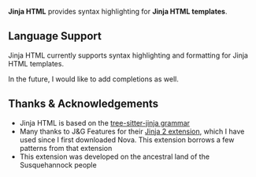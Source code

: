 <!--
👋 Hello! As Nova users browse the extensions library, a good README can help them understand what your extension does, how it works, and what setup or configuration it may require.

Not every extension will need every item described below. Use your best judgement when deciding which parts to keep to provide the best experience for your new users.

💡 Quick Tip! As you edit this README template, you can preview your changes by selecting **Extensions → Activate Project as Extension**, opening the Extension Library, and selecting "Jinja HTML" in the sidebar.

Let's get started!
-->

<!--
🎈 Include a brief description of the features your syntax extension provides. For example:
-->

**Jinja HTML** provides syntax highlighting for **Jinja HTML templates**.

<!--
🎈 It can also be helpful to include a screenshot or GIF showing your extension in action:
-->

<!-- ![](https://nova.app/images/en/dark/editor.png) -->

## Language Support

<!--
🎈 Whether your extension covers the entirety of a language's syntax or a subset, it can be helpful to describe that for users:
-->

Jinja HTML currently supports syntax highlighting and formatting for Jinja HTML templates.

In the future, I would like to add completions as well.

## Thanks & Acknowledgements

- Jinja HTML is based on the [tree-sitter-jinja grammar](https://github.com/cathaysia/tree-sitter-jinja)
- Many thanks to J&G Features for their [Jinja 2 extension](nova://extension/?id=jgfeatures.Jinja2&name=Jinja2), which I have used since I first downloaded Nova. This extension borrows a few patterns from that extension
- This extension was developed on the ancestral land of the Susquehannock people

<!--
👋 That's it! Happy developing!

P.S. If you'd like, you can remove these comments before submitting your extension 😉
-->
